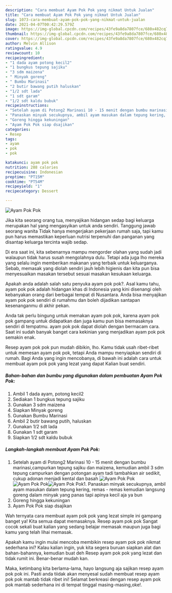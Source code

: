 ```yaml
---
description: "Cara membuat Ayam Pok Pok yang nikmat Untuk Jualan"
title: "Cara membuat Ayam Pok Pok yang nikmat Untuk Jualan"
slug: 1073-cara-membuat-ayam-pok-pok-yang-nikmat-untuk-jualan
date: 2021-04-07T00:42:29.579Z
image: https://img-global.cpcdn.com/recipes/43fe9a8da7807fce/680x482cq70/ayam-pok-pok-foto-resep-utama.jpg
thumbnail: https://img-global.cpcdn.com/recipes/43fe9a8da7807fce/680x482cq70/ayam-pok-pok-foto-resep-utama.jpg
cover: https://img-global.cpcdn.com/recipes/43fe9a8da7807fce/680x482cq70/ayam-pok-pok-foto-resep-utama.jpg
author: Melvin Allison
ratingvalue: 4.9
reviewcount: 10
recipeingredient:
- "1 dada ayam potong kecil2"
- "1 bungkus tepung sajiku"
- "3 sdm maizena"
- " Minyak goreng"
- " Bumbu Marinasi"
- "2 butir bawang putih haluskan"
- "1/2 sdt lada"
- "1 sdt garam"
- "1/2 sdt kaldu bubuk"
recipeinstructions:
- "Setelah ayam di Potong2 Marinasi 10 - 15 menit dengan bumbu marinasi,campurkan tepung sajiku dan maizena, kemudian ambil 3 sdm tepung campurkan dengan potongan ayam tadi tambahkan air sedikit, cukup adonan menjadi kental dan basah"
- "Panaskan minyak secukupnya, ambil ayam masukan dalam tepung kering, remas - remas kemudian langsung goreng dalam minyak yang panas tapi apinya kecil aja ya bun"
- "Goreng hingga kekuningan"
- "Ayam Pok Pok siap dsajikan"
categories:
- Resep
tags:
- ayam
- pok
- pok

katakunci: ayam pok pok 
nutrition: 288 calories
recipecuisine: Indonesian
preptime: "PT15M"
cooktime: "PT54M"
recipeyield: "1"
recipecategory: Dessert

---
```



![Ayam Pok Pok](https://img-global.cpcdn.com/recipes/43fe9a8da7807fce/680x482cq70/ayam-pok-pok-foto-resep-utama.jpg)

Jika kita seorang orang tua, menyajikan hidangan sedap bagi keluarga merupakan hal yang mengasyikan untuk anda sendiri. Tanggung jawab seorang  wanita Tidak hanya mengerjakan pekerjaan rumah saja, tapi kamu pun harus memastikan keperluan nutrisi terpenuhi dan panganan yang disantap keluarga tercinta wajib sedap.

Di era  saat ini, kita sebenarnya mampu mengorder olahan yang sudah jadi walaupun tidak harus susah mengolahnya dulu. Tetapi ada juga lho mereka yang selalu ingin memberikan makanan yang terbaik untuk keluarganya. Sebab, memasak yang diolah sendiri jauh lebih higienis dan kita pun bisa menyesuaikan masakan tersebut sesuai masakan kesukaan keluarga. 



Apakah anda adalah salah satu penyuka ayam pok pok?. Asal kamu tahu, ayam pok pok adalah hidangan khas di Indonesia yang kini disenangi oleh kebanyakan orang dari berbagai tempat di Nusantara. Anda bisa menyajikan ayam pok pok sendiri di rumahmu dan boleh dijadikan santapan kesenanganmu di akhir pekan.

Anda tak perlu bingung untuk memakan ayam pok pok, karena ayam pok pok gampang untuk didapatkan dan juga kamu pun bisa memasaknya sendiri di tempatmu. ayam pok pok dapat diolah dengan bermacam cara. Saat ini sudah banyak banget cara kekinian yang menjadikan ayam pok pok semakin enak.

Resep ayam pok pok pun mudah dibikin, lho. Kamu tidak usah ribet-ribet untuk memesan ayam pok pok, tetapi Anda mampu menyiapkan sendiri di rumah. Bagi Anda yang ingin mencobanya, di bawah ini adalah cara untuk membuat ayam pok pok yang lezat yang dapat Kalian buat sendiri.

<!--inarticleads1-->

##### Bahan-bahan dan bumbu yang digunakan dalam pembuatan Ayam Pok Pok:

1. Ambil 1 dada ayam, potong kecil2
1. Sediakan 1 bungkus tepung sajiku
1. Gunakan 3 sdm maizena
1. Siapkan  Minyak goreng
1. Gunakan  Bumbu Marinasi
1. Ambil 2 butir bawang putih, haluskan
1. Gunakan 1/2 sdt lada
1. Gunakan 1 sdt garam
1. Siapkan 1/2 sdt kaldu bubuk




<!--inarticleads2-->

##### Langkah-langkah membuat Ayam Pok Pok:

1. Setelah ayam di Potong2 Marinasi 10 - 15 menit dengan bumbu marinasi,campurkan tepung sajiku dan maizena, kemudian ambil 3 sdm tepung campurkan dengan potongan ayam tadi tambahkan air sedikit, cukup adonan menjadi kental dan basah
<img src="https://img-global.cpcdn.com/steps/9426bb548f788c5b/160x128cq70/ayam-pok-pok-langkah-memasak-1-foto.jpg" alt="Ayam Pok Pok"><img src="https://img-global.cpcdn.com/steps/23656b78acc32f83/160x128cq70/ayam-pok-pok-langkah-memasak-1-foto.jpg" alt="Ayam Pok Pok"><img src="https://img-global.cpcdn.com/steps/e59900a20bbaa18b/160x128cq70/ayam-pok-pok-langkah-memasak-1-foto.jpg" alt="Ayam Pok Pok">1. Panaskan minyak secukupnya, ambil ayam masukan dalam tepung kering, remas - remas kemudian langsung goreng dalam minyak yang panas tapi apinya kecil aja ya bun
1. Goreng hingga kekuningan
1. Ayam Pok Pok siap dsajikan




Wah ternyata cara membuat ayam pok pok yang lezat simple ini gampang banget ya! Kita semua dapat memasaknya. Resep ayam pok pok Sangat cocok sekali buat kalian yang sedang belajar memasak maupun juga bagi kamu yang telah lihai memasak.

Apakah kamu ingin mulai mencoba membikin resep ayam pok pok nikmat sederhana ini? Kalau kalian ingin, yuk kita segera buruan siapkan alat dan bahan-bahannya, kemudian buat deh Resep ayam pok pok yang lezat dan tidak rumit ini. Benar-benar mudah kan. 

Maka, ketimbang kita berlama-lama, hayo langsung aja sajikan resep ayam pok pok ini. Pasti anda tiidak akan menyesal sudah membuat resep ayam pok pok mantab tidak ribet ini! Selamat berkreasi dengan resep ayam pok pok mantab sederhana ini di tempat tinggal masing-masing,oke!.


